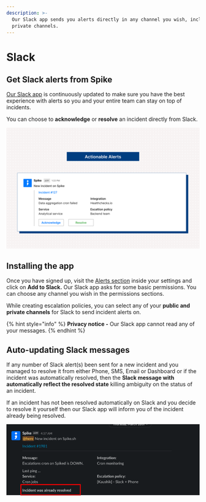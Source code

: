 ```yaml
---
description: >-
  Our Slack app sends you alerts directly in any channel you wish, including
  private channels.
---
```


# Slack

## Get Slack alerts from Spike

[Our Slack app](https://slack.com/apps/AKRF4KSG5-spike) is continuously updated to make sure you have the best experience with alerts so you and your entire team can stay on top of incidents.

You can choose to **acknowledge** or **resolve** an incident directly from Slack.&#x20;

![](<../.gitbook/assets/Actionable alerts.png>)



## Installing the app

Once you have signed up, visit the [Alerts section](https://app.spike.sh/settings/organisation) inside your settings and click on **Add to Slack.** Our Slack app asks for some basic permissions. You can choose any channel you wish in the permissions sections.

While creating escalation policies, you can select any of your **public and private channels** for Slack to send incident alerts on.

{% hint style="info" %}
**Privacy notice -** Our Slack app cannot read any of your messages.&#x20;
{% endhint %}

## Auto-updating Slack messages

If any number of Slack alert(s) been sent for a new incident and you managed to resolve it from either Phone, SMS, Email or Dashboard or if the incident was automatically resolved, then the **Slack message with automatically reflect the resolved state** killing ambiguity on the status of an incident.&#x20;

If an incident has not been resolved automatically on Slack and you decide to resolve it yourself then our Slack app will inform you of the incident already being resolved.&#x20;

![Reflecting the true state of incident on Slack in all cases](../.gitbook/assets/incident-was-already-resolved.png)



